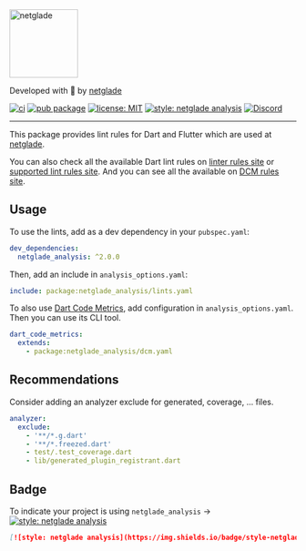 <a href="https://github.com/netglade">
  <picture >
    <source media="(prefers-color-scheme: dark)" height='120px' srcset="https://raw.githubusercontent.com/netglade/netglade_analysis/main/doc/badge_light.png">
    <source media="(prefers-color-scheme: light)" height='120px' srcset="https://raw.githubusercontent.com/netglade/netglade_analysis/main/doc/badge_dark.png">
    <img alt="netglade" height='120px' src="https://raw.githubusercontent.com/netglade/netglade_analysis/main/doc/badge_dark.png">
  </picture>
</a>

Developed with 💚 by [netglade][netglade_link]

[![ci][ci_badge]][ci_badge_link]
[![pub package][pub_badge]][pub_badge_link]
[![license: MIT][license_badge]][license_badge_link]
[![style: netglade analysis][style_badge]][style_badge_link]
[![Discord][discord_badge]][discord_badge_link]

---

This package provides lint rules for Dart and Flutter which are used at [netglade][netglade_link].

You can also check all the available Dart lint rules on [linter rules site][linter_rules] or [supported lint rules site][supported_lint_rules].
And you can see all the available on [DCM rules site][dcm_rules].

## Usage

To use the lints, add as a dev dependency in your `pubspec.yaml`:

```yaml
dev_dependencies:
  netglade_analysis: ^2.0.0
```

Then, add an include in `analysis_options.yaml`:

```yaml
include: package:netglade_analysis/lints.yaml
```

To also use [Dart Code Metrics](https://dcm.dev), add configuration in `analysis_options.yaml`.
Then you can use its CLI tool.

```yaml
dart_code_metrics:
  extends:
    - package:netglade_analysis/dcm.yaml
```

## Recommendations

Consider adding an analyzer exclude for generated, coverage, ... files. 

```yaml
analyzer:
  exclude:
    - '**/*.g.dart'
    - '**/*.freezed.dart'
    - test/.test_coverage.dart
    - lib/generated_plugin_registrant.dart
```

## Badge

To indicate your project is using `netglade_analysis` →
[![style: netglade analysis][style_badge]][style_badge_link]

```md
[![style: netglade analysis](https://img.shields.io/badge/style-netglade_analysis-26D07C.svg)](https://pub.dev/packages/netglade_analysis)
```

[netglade_link]: https://netglade.com/en

[ci_badge]: https://github.com/netglade/netglade_analysis/workflows/ci/badge.svg
[ci_badge_link]: https://github.com/netglade/netglade_analysis/actions
[license_badge]: https://img.shields.io/badge/license-MIT-blue.svg
[license_badge_link]: https://opensource.org/licenses/MIT
[pub_badge]: https://img.shields.io/pub/v/netglade_analysis.svg
[pub_badge_link]: https://pub.dartlang.org/packages/netglade_analysis
[style_badge]: https://img.shields.io/badge/style-netglade_analysis-26D07C.svg
[style_badge_link]: https://pub.dev/packages/netglade_analysis
[discord_badge]: https://img.shields.io/discord/1091460081054400532.svg?logo=discord&color=blue
[discord_badge_link]: https://discord.gg/sJfBBuDZy4

[linter_rules]: https://dart.dev/tools/linter-rules
[supported_lint_rules]: https://dart-lang.github.io/linter/lints
[dcm_rules]: https://dcm.dev/docs/individuals/rules/
